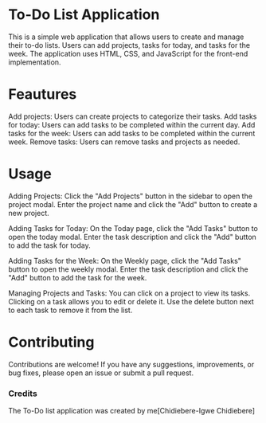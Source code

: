 # To-Do List Application
This is a simple web application that allows users to create and manage their to-do lists. Users can add projects, tasks for today, and tasks for the week. 
The application uses HTML, CSS, and JavaScript for the front-end implementation.

# Feautures
Add projects: Users can create projects to categorize their tasks.
Add tasks for today: Users can add tasks to be completed within the current day.
Add tasks for the week: Users can add tasks to be completed within the current week.
Remove tasks: Users can remove tasks and projects as needed.

# Usage
Adding Projects: Click the "Add Projects" button in the sidebar to open the project modal. Enter the project name and click the "Add" button to create a new project.

Adding Tasks for Today: On the Today page, click the "Add Tasks" button to open the today modal. Enter the task description and click the "Add" button to add the task for today.

Adding Tasks for the Week: On the Weekly page, click the "Add Tasks" button to open the weekly modal. Enter the task description and click the "Add" button to add the task for the week.

Managing Projects and Tasks: You can click on a project to view its tasks. Clicking on a task allows you to edit or delete it. Use the delete button next to each task to remove it from the list.

# Contributing
Contributions are welcome! If you have any suggestions, improvements, or bug fixes, please open an issue or submit a pull request.

### Credits

The To-Do list application was created by me[Chidiebere-Igwe Chidiebere]
